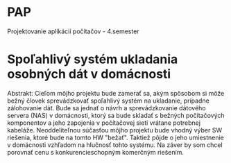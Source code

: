# PAP
Projektovanie aplikácií počítačov - 4.semester

# Spoľahlivý systém ukladania osobných dát v domácnosti
Abstrakt:
Cieľom môjho projektu bude zamerať sa, akým spôsobom si môže bežný človek sprevádzkovať spoľahlivý systém na ukladanie, prípadne zálohovanie dát. Bude sa jednať o návrh a sprevádzkovanie dátového servera (NAS) v domácnosti, ktorý sa bude skladať s bežných počítačových komponentov a jeho zapojenia v počítačovej sieti vrátane potrebnej kabeláže. Neoddeliteľnou súčasťou môjho projektu bude vhodný výber SW riešenia, ktoré bude na tomto HW "bežať". Taktiež pôjde o jeho umiestnenie v domácnosti vzhľadom na hlučnosť tohto systému. Na záver by som chcel porovnať cenu s konkurencieschopným komerčným riešením.
